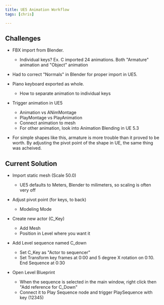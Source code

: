 ```yaml
---
title: UE5 Animation Workflow
tags: [chris]

---
```


## Challenges
- FBX import from Blender. 
    - Individual keys? Ex. C imported 24 animations. Both "Armature" animation and "Object" animation

- Had to correct "Normals" in Blender for proper import in UE5. 

- Piano keyboard exported as whole. 
    - How to separate animation to individual keys

- Trigger animation in UE5
    - Animation vs ANimMontage
    - PlayMontage vs PlayAnimation
    - Connect animation to mesh
    - For other animation, look into Animation Blending in UE 5.3

- For simple shapes like this, armature is more trouble than it proved to be worth. By adjusting the pivot point of the shape in UE, the same thing was acheived.

## Current Solution
- Import static mesh (Scale 50.0) 
    - UE5 defaults to Meters, Blender to milimeters, so scaling is often very off
- Adjust pivot point (for keys, to back)
    - Modeling Mode
- Create new actor (C_Key)
    - Add Mesh
    - Position in Level where you want it 
- Add Level sequence named C_down
    - Set C_Key as "Actor to sequencer"
    - Set Transform key frames at 0:00 and 5 degree X rotation on 0:10. End Sequence at 0:30

- Open Level Blueprint
    - When the sequence is selected in the main window, right click then "Add reference for C_Down"
    - Connect it to Play Sequence node and trigger PlaySequence with key (12345)